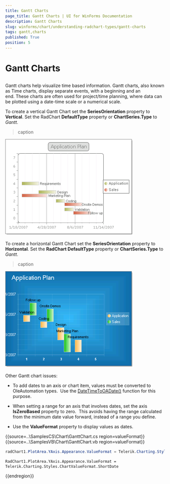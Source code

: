```yaml
---
title: Gantt Charts
page_title: Gantt Charts | UI for WinForms Documentation
description: Gantt Charts
slug: winforms/chart/understanding-radchart-types/gantt-charts
tags: gantt,charts
published: True
position: 5
---
```


# Gantt Charts



## 

Gantt charts help visualize time based information. Gantt charts, also known as Time charts, display separate events, with a beginning and an end. These charts are often used for project/time planning, where data can be plotted using a date-time scale or a numerical scale.

To create a vertical Gantt Chart set the __SeriesOrientation__ property to __Vertical__. Set the RadChart __DefaultType__ property or __ChartSeries.Type__ to *Gantt*.
>caption 

![chart-undestanding-radchart-types-gantt-charts 001](images/chart-undestanding-radchart-types-gantt-charts001.png)

To create a horizontal Gantt Chart set the __SeriesOrientation__  property to __Horizontal__. Set the __RadChart DefaultType__ property or __ChartSeries.Type__ to *Gantt*.
>caption 

![chart-undestanding-radchart-types-gantt-charts 002](images/chart-undestanding-radchart-types-gantt-charts002.png)

Other Gantt chart issues:

* To add dates to an axis or chart item, values must be converted to OleAutomation types.  Use the [DateTime](http://msdn2.microsoft.com/en-us/library/system.datetime.aspx)[ToOADate()](http://msdn2.microsoft.com/en-us/library/system.datetime.tooadate.aspx) function for this purpose.

* When setting a range for an axis that involves dates, set the axis __IsZeroBased__ property to zero.  This avoids having the range calculated from the minimum date value forward, instead of a range you define.

* Use the __ValueFormat__ property to display values as dates.   
 
{{source=..\SamplesCS\Chart\GanttChart.cs region=valueFormat}} 
{{source=..\SamplesVB\Chart\GanttChart.vb region=valueFormat}} 

````C#
radChart1.PlotArea.YAxis.Appearance.ValueFormat = Telerik.Charting.Styles.ChartValueFormat.ShortDate;

````
````VB.NET
RadChart1.PlotArea.YAxis.Appearance.ValueFormat = Telerik.Charting.Styles.ChartValueFormat.ShortDate

````

{{endregion}} 



